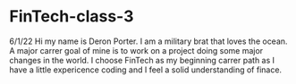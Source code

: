 # FinTech-class-3
6/1/22
Hi my name is Deron Porter. I am a military brat that loves the ocean.
A major carrer goal of mine is to work on a project doing some major changes in the world.
I choose FinTech as my beginning carrer path as I have a little expericence coding and I feel a solid understanding of finace. 